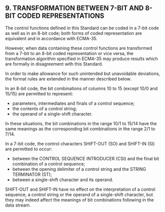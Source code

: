## 9. TRANSFORMATION BETWEEN 7-BIT AND 8-BIT CODED REPRESENTATIONS

The control functions defined in this Standard can be coded in a 7-bit code as
well as in an 8-bit code; both forms of coded representation are equivalent and
in accordance with ECMA-35.

However, when data containing these control functions are transformed from a
7-bit to an 8-bit coded representation or vice versa, the transformation
algorithm specified in ECMA-35 may produce results which are formally in
disagreement with this Standard.

In order to make allowance for such unintended but unavoidable deviations, the
format rules are extended in the manner described below.

In an 8-bit code, the bit combinations of columns 10 to 15 (except 10/0 and
15/15) are permitted to represent:

- parameters, intermediates and finals of a control sequence;
- the contents of a control string;
- the operand of a single-shift character.

In these situations, the bit combinations in the range 10/1 to 15/14 have the
same meanings as the corresponding bit combinations in the range 2/1 to 7/14.

In a 7-bit code, the control characters SHIFT-OUT (SO) and SHIFT-IN (SI) are
permitted to occur:

- between the CONTROL SEQUENCE INTRODUCER (CSI) and the final bit combination
  of a control sequence;
- between the opening delimiter of a control string and the STRING TERMINATOR (ST);
- between a single-shift character and its operand.

SHIFT-OUT and SHIFT-IN have no effect on the interpretation of a control
sequence, a control string or the operand of a single-shift character, but they
may indeed affect the meanings of bit combinations following in the data
stream.


